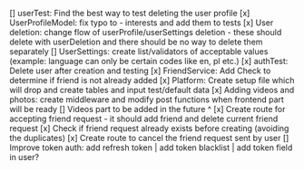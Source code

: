 [] userTest: Find the best way to test deleting the user profile
[x] UserProfileModel: fix typo to - interests and add them to tests
[x] User deletion: change flow of userProfile/userSettings deletion - these should delete with userDeletion and there should be no way to delete them separately
[] UserSettings: create list/validators of acceptable values (example: language can only be certain codes like en, pl etc.)
[x] authTest: Delete user after creation and testing
[x] FriendService: Add Check to determine if friend is not already added
[x] Platform: Create setup file which will drop and create tables and input test/default data
[x] Adding videos and photos: create middleware and modify post functions when frontend part will be ready
[] Videos part to be added in the future ^
[x] Create route for accepting friend request - it should add friend and delete current friend request
[x] Check if friend request already exists before creating (avoiding the duplicates)
[x] Create route to cancel the friend request sent by user
[] Improve token auth: add refresh token | add token blacklist | add token field in user?

